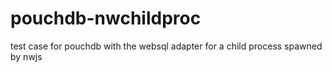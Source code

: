 # pouchdb-nwchildproc
test case for pouchdb with the websql adapter for a child process spawned by nwjs
